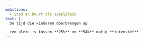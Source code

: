 ```yaml
---
ambitions:
  - Stad en buurt als speelplein
text: |-
  De tijd die kinderen doorbrengen op

  een plein is tussen **25%** en **54%** matig **intensief**
---
```

